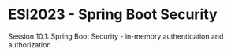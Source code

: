 # ESI2023 - Spring Boot Security
Session 10.1: Spring Boot Security - in-memory authentication and authorization
